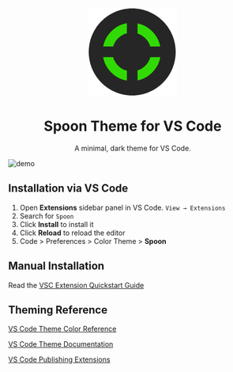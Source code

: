 <p align="center">
  <img alt="Spoon" src="https://github.com/ayanbag/spoon-vscode/blob/master/image/logo.png" width="180" />
</p>
<h1 align="center">
  Spoon Theme for VS Code
</h1>
<p align="center">
  A minimal, dark theme for VS Code.
</p>

![demo](https://raw.githubusercontent.com/ayanbag/spoon-vscode/master/images/demo.png)

## Installation via VS Code

1.  Open **Extensions** sidebar panel in VS Code. `View → Extensions`
2.  Search for `Spoon`
3.  Click **Install** to install it
4.  Click **Reload** to reload the editor
5.  Code > Preferences > Color Theme > **Spoon**

## Manual Installation

Read the [VSC Extension Quickstart Guide](https://github.com/bchiang7/halcyon-vscode/blob/master/vsc-extension-quickstart.md)




## Theming Reference

[VS Code Theme Color Reference](https://code.visualstudio.com/docs/getstarted/theme-color-reference)

[VS Code Theme Documentation](https://code.visualstudio.com/docs/extensions/themes-snippets-colorizers)

[VS Code Publishing Extensions](https://code.visualstudio.com/docs/extensions/publish-extension)



